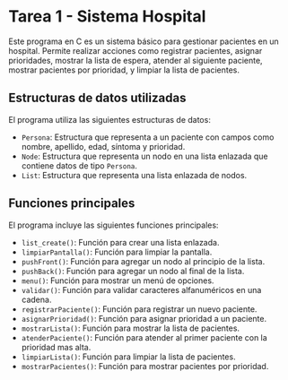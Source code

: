 # Tarea 1 - Sistema Hospital

Este programa en C es un sistema básico para gestionar pacientes en un hospital. Permite realizar acciones como registrar pacientes, asignar prioridades, mostrar la lista de espera, atender al siguiente paciente, mostrar pacientes por prioridad, y limpiar la lista de pacientes.

## Estructuras de datos utilizadas

El programa utiliza las siguientes estructuras de datos:

- `Persona`: Estructura que representa a un paciente con campos como nombre, apellido, edad, síntoma y prioridad.
- `Node`: Estructura que representa un nodo en una lista enlazada que contiene datos de tipo `Persona`.
- `List`: Estructura que representa una lista enlazada de nodos.

## Funciones principales

El programa incluye las siguientes funciones principales:

- `list_create()`: Función para crear una lista enlazada.
- `limpiarPantalla()`: Función para limpiar la pantalla.
- `pushFront()`: Función para agregar un nodo al principio de la lista.
- `pushBack()`: Función para agregar un nodo al final de la lista.
- `menu()`: Función para mostrar un menú de opciones.
- `validar()`: Función para validar caracteres alfanuméricos en una cadena.
- `registrarPaciente()`: Función para registrar un nuevo paciente.
- `asignarPrioridad()`: Función para asignar prioridad a un paciente.
- `mostrarLista()`: Función para mostrar la lista de pacientes.
- `atenderPaciente()`: Función para atender al primer paciente con la prioridad mas alta.
- `limpiarLista()`: Función para limpiar la lista de pacientes.
- `mostrarPacientes()`: Función para mostrar pacientes por prioridad.
